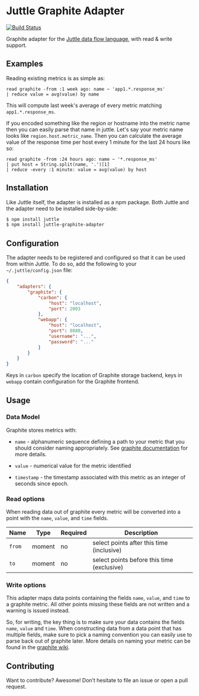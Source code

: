 # Juttle Graphite Adapter

[![Build Status](https://travis-ci.org/juttle/juttle-graphite-adapter.svg?branch=master)](https://travis-ci.org/juttle/juttle-graphite-adapter)

Graphite adapter for the [Juttle data flow
language](https://github.com/juttle/juttle), with read & write support.

## Examples

Reading existing metrics is as simple as:

```juttle
read graphite -from :1 week ago: name ~ 'app1.*.response_ms'
| reduce value = avg(value) by name
```

This will compute last week's average of every metric matching `app1.*.response_ms`.

If you encoded something like the region or hostname into the metric name then
you can easily parse that name in juttle. Let's say your metric name looks
like `region.host.metric_name`. Then you can calculate the average value of the
response time per host every 1 minute for the last 24 hours like so:

```juttle
read graphite -from :24 hours ago: name ~ '*.response_ms'
| put host = String.split(name, '.')[1]
| reduce -every :1 minute: value = avg(value) by host
```

## Installation

Like Juttle itself, the adapter is installed as a npm package. Both Juttle and
the adapter need to be installed side-by-side:

```bash
$ npm install juttle
$ npm install juttle-graphite-adapter
```

## Configuration

The adapter needs to be registered and configured so that it can be used from
within Juttle. To do so, add the following to your `~/.juttle/config.json` file:

```json
{
    "adapters": {
        "graphite": {
            "carbon": {
                "host": "localhost",
                "port": 2003
            },
            "webapp": {
                "host": "localhost",
                "port": 8080,
                "username": "...",
                "password": "..."
            }
        }
    }
}
```

Keys in `carbon` specify the location of Graphite storage backend, keys in
`webapp` contain configuration for the Graphite frontend.

## Usage

### Data Model

Graphite stores metrics with:

- `name` - alphanumeric sequence defining a path to your metric that you should
consider naming appropriately. See [graphite documentation](http://graphite.wikidot.com/getting-your-data-into-graphite)
for more details.

- `value` - numerical value for the metric identified

- `timestamp` - the timestamp associated with this metric as an integer of
seconds since epoch.

### Read options

When reading data out of graphite every metric will be converted into
a point with the `name`, `value`, and `time` fields.

Name | Type | Required | Description
-----|------|----------|-------------
`from` | moment | no | select points after this time (inclusive)
`to`   | moment | no | select points before this time (exclusive)

### Write options

This adapter maps data points containing the fields `name`, `value`, and
`time` to a graphite metric. All other points missing these fields are not
written and a warning is issued instead.

So, for writing, the key thing is to make sure your data contains the fields
`name`, `value` and `time`. When constructing data from a data point that
has multiple fields, make sure to pick a naming convention you can easily use
to parse back out of graphite later. More details on naming your metric can be found
in the [graphite wiki](http://graphite.wikidot.com/getting-your-data-into-graphite).

## Contributing

Want to contribute? Awesome! Don’t hesitate to file an issue or open a pull
request.
